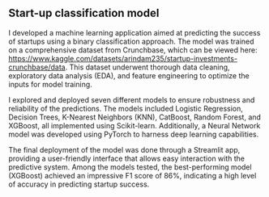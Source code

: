 ## Start-up classification model

I developed a machine learning application aimed at predicting the success of startups using a binary classification approach. The model was trained on a comprehensive dataset from Crunchbase, which can be viewed here: https://www.kaggle.com/datasets/arindam235/startup-investments-crunchbase/data. This dataset underwent thorough data cleaning, exploratory data analysis (EDA), and feature engineering to optimize the inputs for model training.

I explored and deployed seven different models to ensure robustness and reliability of the predictions. The models included Logistic Regression, Decision Trees, K-Nearest Neighbors (KNN), CatBoost, Random Forest, and XGBoost, all implemented using Scikit-learn. Additionally, a Neural Network model was developed using PyTorch to harness deep learning capabilities. 

The final deployment of the model was done through a Streamlit app, providing a user-friendly interface that allows easy interaction with the predictive system. Among the models tested, the best-performing model (XGBoost) achieved an impressive F1 score of 86%, indicating a high level of accuracy in predicting startup success.
